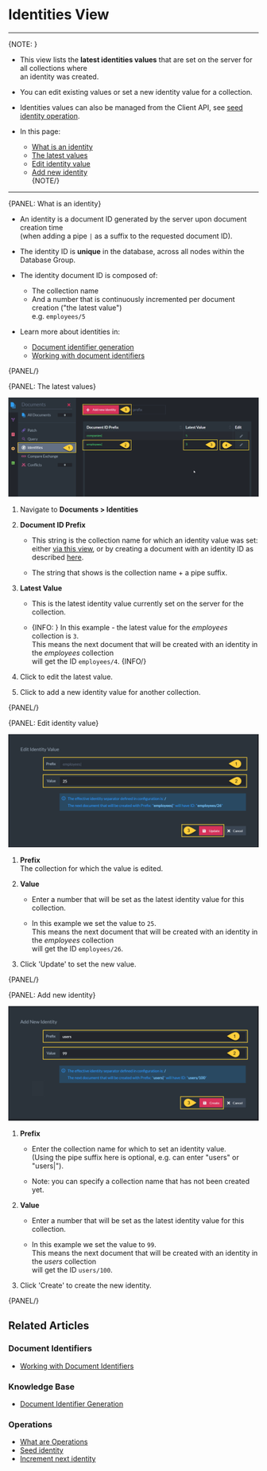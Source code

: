 ﻿# Identities View
---

{NOTE: }

* This view lists the __latest identities values__ that are set on the server for all collections where  
  an identity was created.

* You can edit existing values or set a new identity value for a collection.

* Identities values can also be managed from the Client API, see [seed identity operation](../../../client-api/operations/maintenance/identities/seed-identity).

* In this page:  
  * [What is an identity](../../../studio/database/documents/identities-view#what-is-an-identity)  
  * [The latest values](../../../studio/database/documents/identities-view#the-latest-values)  
  * [Edit identity value](../../../studio/database/documents/identities-view#edit-identity-value)  
  * [Add new identity](../../../studio/database/documents/identities-view#add-new-identity)  
{NOTE/}

---

{PANEL: What is an identity}

* An identity is a document ID generated by the server upon document creation time  
  (when adding a pipe `|` as a suffix to the requested document ID).

* The identity ID is __unique__ in the database, across all nodes within the Database Group.

* The identity document ID is composed of:  
  * The collection name  
  * And a number that is continuously incremented per document creation ("the latest value")  
    e.g. `employees/5`

* Learn more about identities in:
  * [Document identifier generation](../../../server/kb/document-identifier-generation#identity)
  * [Working with document identifiers](../../../client-api/document-identifiers/working-with-document-identifiers#identities)

{PANEL/}

{PANEL: The latest values}

![Figure 1. Latest identities values](images/identities-view-1.png "Latest values")

1. Navigate to __Documents > Identities__

2. __Document ID Prefix__  

   * This string is the collection name for which an identity value was set:  
     either [via this view](../../../studio/database/documents/identities-view#add-new-identity), 
     or by creating a document with an identity ID as described [here](../../../client-api/document-identifiers/working-with-document-identifiers#identities).  
   
   * The string that shows is the collection name + a pipe suffix.  

3. __Latest Value__  

   * This is the latest identity value currently set on the server for the collection.
   
   * {INFO: }
      In this example - the latest value for the _employees_ collection is `3`.  
      This means the next document that will be created with an identity in the _employees_ collection  
      will get the ID `employees/4`.
     {INFO/} 

4. Click to edit the latest value.

5. Click to add a new identity value for another collection.

{PANEL/}

{PANEL: Edit identity value}

![Figure 2. Edit identity value](images/identities-view-2.png "Edit identity value")

1. __Prefix__  
   The collection for which the value is edited.

2. __Value__  

   * Enter a number that will be set as the latest identity value for this collection.

   * In this example we set the value to `25`.  
     This means the next document that will be created with an identity in the _employees_ collection  
     will get the ID `employees/26`.

3. Click 'Update' to set the new value.

{PANEL/}

{PANEL: Add new identity}

![Figure 3. Add new identity](images/identities-view-3.png "Add new identity")

1. __Prefix__  

   * Enter the collection name for which to set an identity value.  
     (Using the pipe suffix here is optional, e.g. can enter "users" or "users|").
   
   * Note: you can specify a collection name that has not been created yet.  

2. __Value__

    * Enter a number that will be set as the latest identity value for this collection.

    * In this example we set the value to `99`.  
      This means the next document that will be created with an identity in the _users_ collection  
      will get the ID `users/100`.

3. Click 'Create' to create the new identity.

{PANEL/}

## Related Articles

### Document Identifiers

- [Working with Document Identifiers](../../../client-api/document-identifiers/working-with-document-identifiers)

### Knowledge Base

- [Document Identifier Generation](../../../server/kb/document-identifier-generation)

### Operations

- [What are Operations](../../../client-api/operations/what-are-operations)
- [Seed identity](../../../client-api/operations/maintenance/identities/seed-identity)
- [Increment next identity](../../../client-api/operations/maintenance/identities/increment-next-identity)
